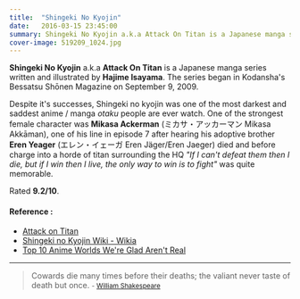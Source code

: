 ```yaml
---
title:  "Shingeki No Kyojin"
date:   2016-03-15 23:45:00
summary: Shingeki No Kyojin a.k.a Attack On Titan is a Japanese manga series written and illustrated by Hajime Isayama.
cover-image: 519209_1024.jpg
---
```


__Shingeki No Kyojin__ a.k.a __Attack On Titan__ is a Japanese manga series written and illustrated by __Hajime Isayama__. The series began in Kodansha's Bessatsu Shōnen Magazine on September 9, 2009.

Despite it's successes, Shingeki no kyojin was one of the most darkest and saddest anime / manga _otaku_ people are ever watch. One of the strongest female character was __Mikasa Ackerman__ (ミカサ・アッカーマン Mikasa Akkāman), one of his line in episode 7 after hearing his adoptive brother __Eren Yeager__ (エレン・イェーガ Eren Jäger/Eren Jaeger) died and before charge into a horde of titan surrounding the HQ _"If I can't defeat them then I die, but if I win then I live, the only way to win is to fight"_ was quite memorable.

Rated __9.2/10__.

#### Reference : 
- [Attack on Titan](https://en.wikipedia.org/wiki/Attack_on_Titan)
- [Shingeki no Kyojin Wiki - Wikia](http://shingekinokyojin.wikia.com/wiki/Shingeki_no_Kyojin_Wiki)
- [Top 10 Anime Worlds We're Glad Aren't Real](https://www.youtube.com/watch?v=Z39IB5oKylY)


---
> Cowards die many times before their deaths; the valiant never taste of death but once.
> <small>- [William Shakespeare](http://www.brainyquote.com/quotes/quotes/w/williamsha104447.html)</small>